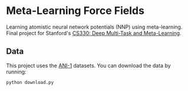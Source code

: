 # Meta-Learning Force Fields

Learning atomistic neural network potentials (NNP) using meta-learning. Final project for Stanford's [CS330: Deep Multi-Task and Meta-Learning](https://cs330.stanford.edu/).

## Data

This project uses the [ANI-1](https://chemrxiv.org/engage/chemrxiv/article-details/60c74aabbdbb896e2ba3940c) datasets. You can download the data by running:

```
python download.py
```
